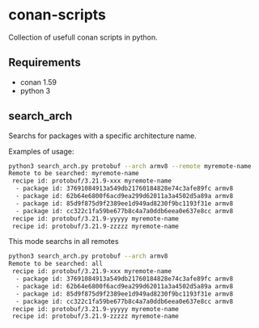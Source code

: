 # conan-scripts
Collection of usefull conan scripts in python.

## Requirements

 - conan 1.59
 - python 3

## search_arch

Searchs for packages with a specific architecture name.

Examples of usage:

```bash
python3 search_arch.py protobuf --arch armv8 --remote myremote-name
Remote to be searched: myremote-name
 recipe id: protobuf/3.21.9-xxx myremote-name
  - package id: 37691084913a549db21760184828e74c3afe89fc armv8
  - package id: 62b64e6800f6acd9ea299d62011a3a4502d5a89a armv8
  - package id: 85d9f875d9f2389ee1d949ad8230f9bc1193f31e armv8
  - package id: cc322c1fa59be677b8c4a7a0ddb6eea0e637e8cc armv8
 recipe id: protobuf/3.21.9-yyyyy myremote-name
 recipe id: protobuf/3.21.9-zzzzz myremote-name
```
This mode searchs in all remotes

```bash
python3 search_arch.py protobuf --arch armv8 
Remote to be searched: all
 recipe id: protobuf/3.21.9-xxx myremote-name
  - package id: 37691084913a549db21760184828e74c3afe89fc armv8
  - package id: 62b64e6800f6acd9ea299d62011a3a4502d5a89a armv8
  - package id: 85d9f875d9f2389ee1d949ad8230f9bc1193f31e armv8
  - package id: cc322c1fa59be677b8c4a7a0ddb6eea0e637e8cc armv8
 recipe id: protobuf/3.21.9-yyyyy myremote-name
 recipe id: protobuf/3.21.9-zzzzz myremote-name
```
